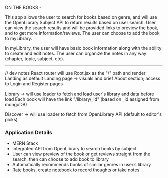 ON THE BOOKS - 

This app allows the user to search for books based on genre, and will use the OpenLibrary Subject API to return results based on user search. User can view the search results and will be provided links to preview the book, and to get more information/reviews. The user can choose to add the book to myLibrary.

In myLibrary, the user will have basic book information along with the ability to create and edit notes. The user can organize the notes in any way (chapter, topic, subject, etc).

----------------------------------------------------
// dev notes
React router will use Root.jsx as the "/" path and render Landing as default
Landing page -> visuals and brief About section; access to Login and Register pages

Library -> will use loader to fetch and load user's library and data before load
Each book will have the link "/library/_id" (based on _id assigned from mongoDB)

Discover -> will use loader to fetch from OpenLibrary API (default to editor's picks)

### Application Details
* MERN Stack
* Integrated API from OpenLibrary to search books by subject
* User can view preview of the book or get reviews straight from the search, then can choose to add book to library
* Automatically recommends books of similar genres in user’s library
* Rate books, create notebook to record thoughts or take notes